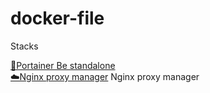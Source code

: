 # docker-file

Stacks

[🧊Portainer Be standalone](/portainer/docker-compose.yaml)  <br>
[☁️Nginx proxy manager](/nginx-proxy-manager/docker-compose.yaml) Nginx proxy manager